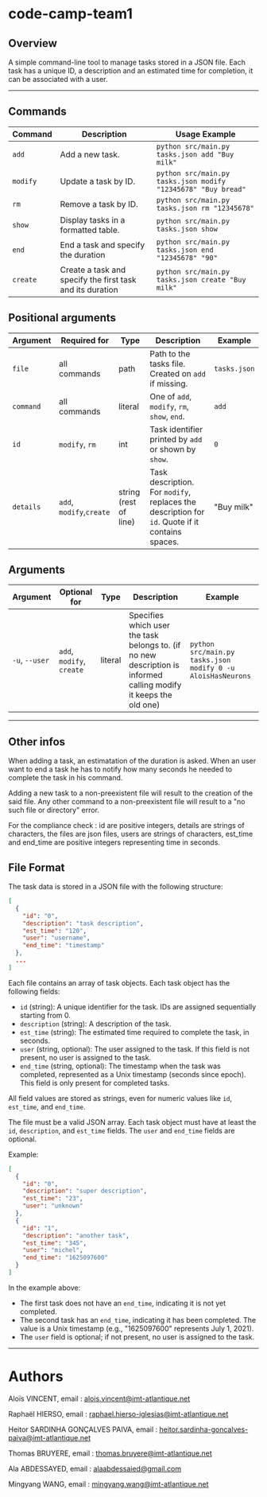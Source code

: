 # code-camp-team1

## Overview
A simple command-line tool to manage tasks stored in a JSON file.
Each task has a unique ID, a description and an estimated time for completion, it can be associated with a user.

---

## Commands

| Command         | Description                          | Usage Example                                                |
|-----------------|--------------------------------------|--------------------------------------------------------------|
| `add`           | Add a new task.                      | `python src/main.py tasks.json add "Buy milk"`                |
| `modify`        | Update a task by ID.                 | `python src/main.py tasks.json modify "12345678" "Buy bread"` |
| `rm`            | Remove a task by ID.                 | `python src/main.py tasks.json rm "12345678"` |
| `show`          | Display tasks in a formatted table.  | `python src/main.py tasks.json show`      |
| `end`           | End a task and specify the duration  | `python src/main.py tasks.json end "12345678" "90"`|
| `create`           | Create a task and specify the first task and its duration  | `python src/main.py tasks.json create "Buy milk"`|

## Positional arguments

| Argument | Required for | Type | Description | Example |
|----------|--------------|------|-------------|---------|
| `file`   | all commands | path | Path to the tasks file. Created on `add` if missing. | `tasks.json` |
| `command` | all commands | literal | One of `add`, `modify`, `rm`, `show`, `end`. | `add` |
| `id` | `modify`, `rm` | int | Task identifier printed by `add` or shown by `show`. | `0` |
| `details` | `add`, `modify`,`create` | string (rest of line) | Task description. For `modify`, replaces the description for `id`. Quote if it contains spaces. | "Buy milk" |


## Arguments
| Argument | Optional for | Type | Description | Example |
|----------|--------------|------|-------------|---------|
| `-u`, `--user` | `add`, `modify`, `create` | literal | Specifies which user the task belongs to. (if no new description is informed calling modify it keeps the old one) | `python src/main.py tasks.json modify 0 -u AloisHasNeurons` |

---
## Other infos

When adding a task, an estimatation of the duration is asked. When an user want to end a task he has to notify how many seconds he needed to complete the task in his command.

Adding a new task to a non-preexistent file will result to the creation of the said file. Any other command to a non-preexistent file will result to a "no such file or directory" error.

For the compliance check : id are positive integers, details are strings of characters, the files are json files, users are strings of characters, est_time and end_time are positive integers representing time in seconds.


## File Format

The task data is stored in a JSON file with the following structure:

```json
[
  {
    "id": "0",
    "description": "task description",
    "est_time": "120",
    "user": "username",
    "end_time": "timestamp"
  },
  ...
]
```

Each file contains an array of task objects. Each task object has the following fields:

- `id` (string): A unique identifier for the task. IDs are assigned sequentially starting from 0.
- `description` (string): A description of the task.
- `est_time` (string): The estimated time required to complete the task, in seconds.
- `user` (string, optional): The user assigned to the task. If this field is not present, no user is assigned to the task.
- `end_time` (string, optional): The timestamp when the task was completed, represented as a Unix timestamp (seconds since epoch). This field is only present for completed tasks.

All field values are stored as strings, even for numeric values like `id`, `est_time`, and `end_time`.

The file must be a valid JSON array. Each task object must have at least the `id`, `description`, and `est_time` fields. The `user` and `end_time` fields are optional.

Example:

```json
[
  {
    "id": "0",
    "description": "super description",
    "est_time": "23",
    "user": "unknown"
  },
  {
    "id": "1",
    "description": "another task",
    "est_time": "345",
    "user": "michel",
    "end_time": "1625097600"
  }
]
```

In the example above:
- The first task does not have an `end_time`, indicating it is not yet completed.
- The second task has an `end_time`, indicating it has been completed. The value is a Unix timestamp (e.g., "1625097600" represents July 1, 2021).
- The `user` field is optional; if not present, no user is assigned to the task.



---
# Authors

Aloïs VINCENT, email : alois.vincent@imt-atlantique.net

Raphaël HIERSO, email : raphael.hierso-iglesias@imt-atlantique.net

Heitor SARDINHA GONÇALVES PAIVA, email : heitor.sardinha-goncalves-paiva@imt-atlantique.net

Thomas BRUYERE, email : thomas.bruyere@imt-atlantique.net

Ala ABDESSAYED, email : alaabdessaied@gmail.com

Mingyang WANG, email : mingyang.wang@imt-atlantique.net
